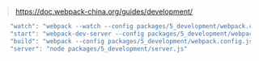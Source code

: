 > https://doc.webpack-china.org/guides/development/
```javascript
    "watch": "webpack --watch --config packages/5_development/webpack.config.js", // need reload webpage
    "start": "webpack-dev-server --config packages/5_development/webpack.config.js",
    "build": "webpack --config packages/5_development/webpack.config.js",
    "server": "node packages/5_development/server.js"
```

